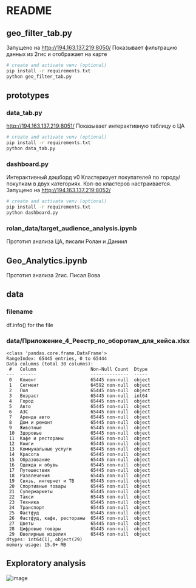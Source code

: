 # README

## geo_filter_tab.py
Запущено на http://194.163.137.219:8050/
Показывает фильтрацию данных из 2гис и отображает на карте
```bash
# create and activate venv (optional)
pip install -r requirements.txt
python geo_filter_tab.py
```

## prototypes
### data_tab.py
http://194.163.137.219:8051/
Показывает интерактивную таблицу о ЦА
```bash
# create and activate venv (optional)
pip install -r requirements.txt
python data_tab.py
```
### dashboard.py
Интерактивный дэшборд v0
Кластеризует покупателей по городу/покупкам в двух категориях. Кол-во кластеров настраивается. 
Запущено на http://194.163.137.219:8052/
```bash
# create and activate venv (optional)
pip install -r requirements.txt
python dashboard.py
```

### rolan_data/target_audience_analysis.ipynb
Прототип анализа ЦА, писали Ролан и Даниил
## Geo_Analytics.ipynb
Прототип анализа 2гис. Писал Вова

## data
### filename
df.info() for the file

### data/Приложение_4_Реестр_по_оборотам_для_кейса.xlsx
```
<class 'pandas.core.frame.DataFrame'>
RangeIndex: 65445 entries, 0 to 65444
Data columns (total 30 columns):
 #   Column                    Non-Null Count  Dtype 
---  ------                    --------------  ----- 
 0   Клиент                    65445 non-null  object
 1   Сегмент                   64592 non-null  object
 2   Пол                       65445 non-null  object
 3   Возраст                   65445 non-null  int64 
 4   Город                     65445 non-null  object
 5   Авто                      65445 non-null  object
 6   АЗС                       65445 non-null  object
 7   Аренда авто               65445 non-null  object
 8   Дом и ремонт              65445 non-null  object
 9   Животные                  65445 non-null  object
 10  Здоровье                  65445 non-null  object
 11  Кафе и рестораны          65445 non-null  object
 12  Книги                     65445 non-null  object
 13  Коммунальные услуги       65445 non-null  object
 14  Красота                   65445 non-null  object
 15  Образование               65445 non-null  object
 16  Одежда и обувь            65445 non-null  object
 17  Путешествия               65445 non-null  object
 18  Развлечения               65445 non-null  object
 19  Связь, интернет и ТВ      65445 non-null  object
 20  Спортивные товары         65445 non-null  object
 21  Супермаркеты              65445 non-null  object
 22  Такси                     65445 non-null  object
 23  Техника                   65445 non-null  object
 24  Транспорт                 65445 non-null  object
 25  Фастфуд                   65445 non-null  object
 26  Фастфуд, кафе, рестораны  65445 non-null  object
 27  Цветы                     65445 non-null  object
 28  Цифровые товары           65445 non-null  object
 29  Ювелирные изделия         65445 non-null  object
dtypes: int64(1), object(29)
memory usage: 15.0+ MB
```
## Exploratory analysis
![image](https://github.com/lugozash/Netrunners-x-Xmas/assets/146370303/fe775cb2-8057-4d18-935e-0edfb2d5daec)
